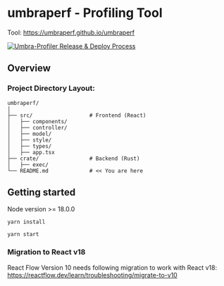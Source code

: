 # umbraperf - Profiling Tool

Tool:  https://umbraperf.github.io/umbraperf

[![Umbra-Profiler Release & Deploy Process](https://github.com/umbraperf/umbraperf/actions/workflows/main.yml/badge.svg)](https://github.com/umbraperf/umbraperf/actions/workflows/main.yml)

## Overview

### Project Directory Layout:

```
umbraperf/
│
├── src/                  # Frontend (React)
│   ├── components/
│   ├── controller/
│   ├── model/
│   ├── style/
│   ├── types/
│   ├── app.tsx
├── crate/                # Backend (Rust)
│   ├── exec/
└── README.md             # << You are here
```

## Getting started

Node version >= 18.0.0

```
yarn install
```

```
yarn start
```

### Migration to React v18

React Flow Version 10 needs following migration to work with React v18:
https://reactflow.dev/learn/troubleshooting/migrate-to-v10